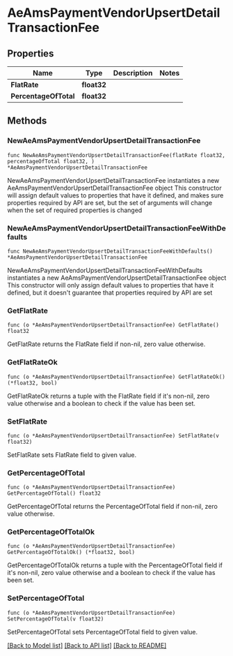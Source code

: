 # AeAmsPaymentVendorUpsertDetailTransactionFee

## Properties

Name | Type | Description | Notes
------------ | ------------- | ------------- | -------------
**FlatRate** | **float32** |  | 
**PercentageOfTotal** | **float32** |  | 

## Methods

### NewAeAmsPaymentVendorUpsertDetailTransactionFee

`func NewAeAmsPaymentVendorUpsertDetailTransactionFee(flatRate float32, percentageOfTotal float32, ) *AeAmsPaymentVendorUpsertDetailTransactionFee`

NewAeAmsPaymentVendorUpsertDetailTransactionFee instantiates a new AeAmsPaymentVendorUpsertDetailTransactionFee object
This constructor will assign default values to properties that have it defined,
and makes sure properties required by API are set, but the set of arguments
will change when the set of required properties is changed

### NewAeAmsPaymentVendorUpsertDetailTransactionFeeWithDefaults

`func NewAeAmsPaymentVendorUpsertDetailTransactionFeeWithDefaults() *AeAmsPaymentVendorUpsertDetailTransactionFee`

NewAeAmsPaymentVendorUpsertDetailTransactionFeeWithDefaults instantiates a new AeAmsPaymentVendorUpsertDetailTransactionFee object
This constructor will only assign default values to properties that have it defined,
but it doesn't guarantee that properties required by API are set

### GetFlatRate

`func (o *AeAmsPaymentVendorUpsertDetailTransactionFee) GetFlatRate() float32`

GetFlatRate returns the FlatRate field if non-nil, zero value otherwise.

### GetFlatRateOk

`func (o *AeAmsPaymentVendorUpsertDetailTransactionFee) GetFlatRateOk() (*float32, bool)`

GetFlatRateOk returns a tuple with the FlatRate field if it's non-nil, zero value otherwise
and a boolean to check if the value has been set.

### SetFlatRate

`func (o *AeAmsPaymentVendorUpsertDetailTransactionFee) SetFlatRate(v float32)`

SetFlatRate sets FlatRate field to given value.


### GetPercentageOfTotal

`func (o *AeAmsPaymentVendorUpsertDetailTransactionFee) GetPercentageOfTotal() float32`

GetPercentageOfTotal returns the PercentageOfTotal field if non-nil, zero value otherwise.

### GetPercentageOfTotalOk

`func (o *AeAmsPaymentVendorUpsertDetailTransactionFee) GetPercentageOfTotalOk() (*float32, bool)`

GetPercentageOfTotalOk returns a tuple with the PercentageOfTotal field if it's non-nil, zero value otherwise
and a boolean to check if the value has been set.

### SetPercentageOfTotal

`func (o *AeAmsPaymentVendorUpsertDetailTransactionFee) SetPercentageOfTotal(v float32)`

SetPercentageOfTotal sets PercentageOfTotal field to given value.



[[Back to Model list]](../README.md#documentation-for-models) [[Back to API list]](../README.md#documentation-for-api-endpoints) [[Back to README]](../README.md)


